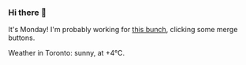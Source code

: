### Hi there :wave:

It's Monday! I'm probably working for [this bunch](https://github.com/kohofinancial), clicking some merge buttons.

Weather in Toronto: sunny, at +4°C.

